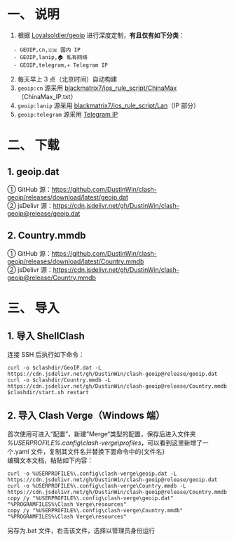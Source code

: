 # 一、 说明
1. 根据 [Loyalsoldier/geoip](https://github.com/Loyalsoldier/geoip) 进行深度定制，**有且仅有如下分类**：
```
  - GEOIP,cn,🇨🇳 国内 IP
  - GEOIP,lanip,🏠 私有网络
  - GEOIP,telegram,✈️ Telegram IP
```
2. 每天早上 3 点（北京时间）自动构建
3. `geoip:cn` 源采用 [blackmatrix7/ios_rule_script/ChinaMax](https://github.com/blackmatrix7/ios_rule_script/tree/master/rule/Clash/ChinaMax)（ChinaMax_IP.txt）  
4. `geoip:lanip` 源采用 [blackmatrix7/ios_rule_script/Lan](https://github.com/blackmatrix7/ios_rule_script/tree/master/rule/Clash/Lan)（IP 部分）
5. `geoip:telegram` 源采用 [Telegram IP](https://core.telegram.org/resources/cidr.txt)
# 二、 下载
## 1. geoip.dat
① GitHub 源：https://github.com/DustinWin/clash-geoip/releases/download/latest/geoip.dat  
② jsDelivr 源：https://cdn.jsdelivr.net/gh/DustinWin/clash-geoip@release/geoip.dat
## 2. Country.mmdb
① GitHub 源：https://github.com/DustinWin/clash-geoip/releases/download/latest/Country.mmdb  
② jsDelivr 源：https://cdn.jsdelivr.net/gh/DustinWin/clash-geoip@release/Country.mmdb
# 三、 导入
## 1. 导入 ShellClash
连接 SSH 后执行如下命令：
```
curl -o $clashdir/GeoIP.dat -L https://cdn.jsdelivr.net/gh/DustinWin/clash-geoip@release/geoip.dat
curl -o $clashdir/Country.mmdb -L https://cdn.jsdelivr.net/gh/DustinWin/clash-geoip@release/Country.mmdb
$clashdir/start.sh restart
```
## 2. 导入 Clash Verge（Windows 端）
首次使用可进入“配置”，新建”Merge“类型的配置，保存后进入文件夹 *%USERPROFILE%\.config\clash-verge\profiles*，可以看到这里新增了一个.yaml 文件，复制其文件名并替换下面命令中的{文件名}  
编辑文本文档，粘贴如下内容：
```
curl -o %USERPROFILE%\.config\clash-verge\geoip.dat -L https://cdn.jsdelivr.net/gh/DustinWin/clash-geoip@release/geoip.dat
curl -o %USERPROFILE%\.config\clash-verge\Country.mmdb -L https://cdn.jsdelivr.net/gh/DustinWin/clash-geoip@release/Country.mmdb
copy /y "%USERPROFILE%\.config\clash-verge\geoip.dat" "%PROGRAMFILES%\Clash Verge\resources"
copy /y "%USERPROFILE%\.config\clash-verge\Country.mmdb" "%PROGRAMFILES%\Clash Verge\resources"
```
另存为.bat 文件，右击该文件，选择以管理员身份运行
